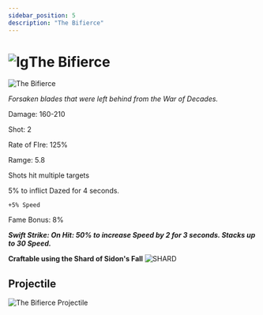 ```yaml
---
sidebar_position: 5
description: "The Bifierce"
---
```


# ![lg](https://cdn.discordapp.com/attachments/1026159786313650256/1045193424116133948/Legendary_Bag.png)The Bifierce

![The Bifierce](https://vwiki.valorserver.com/api/item/picture/The%20Bifierce)

<i>Forsaken blades that were left behind from the War of Decades.</i>

Damage: 160-210

Shot: 2 

Rate of FIre: 125%

Ramge: 5.8

Shots hit multiple targets

5% to inflict Dazed for 4 seconds.

    +5% Speed
    
Fame Bonus: 8%

***Swift Strike: On Hit: 50% to increase Speed by 2 for 3 seconds. Stacks up to 30 Speed.***

**Craftable using the Shard of Sidon's Fall** ![SHARD](https://cdn.discordapp.com/attachments/1107378591026655272/1108669059056287755/image.png)

## Projectile

![The Bifierce Projectile](https://cdn.discordapp.com/attachments/953134990428868629/969068406227763250/bifierce.gif)
